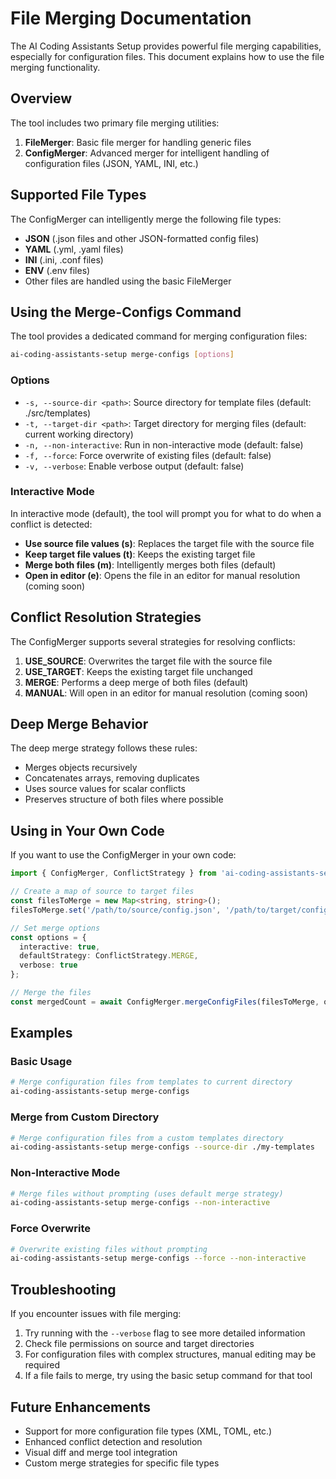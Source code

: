 # File Merging Documentation

The AI Coding Assistants Setup provides powerful file merging capabilities, especially for configuration files. This document explains how to use the file merging functionality.

## Overview

The tool includes two primary file merging utilities:

1. **FileMerger**: Basic file merger for handling generic files
2. **ConfigMerger**: Advanced merger for intelligent handling of configuration files (JSON, YAML, INI, etc.)

## Supported File Types

The ConfigMerger can intelligently merge the following file types:

- **JSON** (.json files and other JSON-formatted config files)
- **YAML** (.yml, .yaml files)
- **INI** (.ini, .conf files)
- **ENV** (.env files)
- Other files are handled using the basic FileMerger

## Using the Merge-Configs Command

The tool provides a dedicated command for merging configuration files:

```bash
ai-coding-assistants-setup merge-configs [options]
```

### Options

- `-s, --source-dir <path>`: Source directory for template files (default: ./src/templates)
- `-t, --target-dir <path>`: Target directory for merging files (default: current working directory)
- `-n, --non-interactive`: Run in non-interactive mode (default: false)
- `-f, --force`: Force overwrite of existing files (default: false)
- `-v, --verbose`: Enable verbose output (default: false)

### Interactive Mode

In interactive mode (default), the tool will prompt you for what to do when a conflict is detected:

- **Use source file values (s)**: Replaces the target file with the source file
- **Keep target file values (t)**: Keeps the existing target file
- **Merge both files (m)**: Intelligently merges both files (default)
- **Open in editor (e)**: Opens the file in an editor for manual resolution (coming soon)

## Conflict Resolution Strategies

The ConfigMerger supports several strategies for resolving conflicts:

1. **USE_SOURCE**: Overwrites the target file with the source file
2. **USE_TARGET**: Keeps the existing target file unchanged
3. **MERGE**: Performs a deep merge of both files (default)
4. **MANUAL**: Will open in an editor for manual resolution (coming soon)

## Deep Merge Behavior

The deep merge strategy follows these rules:

- Merges objects recursively
- Concatenates arrays, removing duplicates
- Uses source values for scalar conflicts
- Preserves structure of both files where possible

## Using in Your Own Code

If you want to use the ConfigMerger in your own code:

```typescript
import { ConfigMerger, ConflictStrategy } from 'ai-coding-assistants-setup';

// Create a map of source to target files
const filesToMerge = new Map<string, string>();
filesToMerge.set('/path/to/source/config.json', '/path/to/target/config.json');

// Set merge options
const options = {
  interactive: true,
  defaultStrategy: ConflictStrategy.MERGE,
  verbose: true
};

// Merge the files
const mergedCount = await ConfigMerger.mergeConfigFiles(filesToMerge, options);
```

## Examples

### Basic Usage

```bash
# Merge configuration files from templates to current directory
ai-coding-assistants-setup merge-configs
```

### Merge from Custom Directory

```bash
# Merge configuration files from a custom templates directory
ai-coding-assistants-setup merge-configs --source-dir ./my-templates
```

### Non-Interactive Mode

```bash
# Merge files without prompting (uses default merge strategy)
ai-coding-assistants-setup merge-configs --non-interactive
```

### Force Overwrite

```bash
# Overwrite existing files without prompting
ai-coding-assistants-setup merge-configs --force --non-interactive
```

## Troubleshooting

If you encounter issues with file merging:

1. Try running with the `--verbose` flag to see more detailed information
2. Check file permissions on source and target directories
3. For configuration files with complex structures, manual editing may be required
4. If a file fails to merge, try using the basic setup command for that tool

## Future Enhancements

- Support for more configuration file types (XML, TOML, etc.)
- Enhanced conflict detection and resolution
- Visual diff and merge tool integration
- Custom merge strategies for specific file types